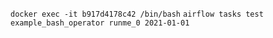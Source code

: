 `docker exec -it b917d4178c42 /bin/bash`
`airflow tasks test example_bash_operator runme_0 2021-01-01`